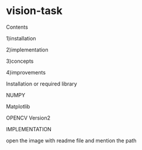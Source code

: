 # vision-task
Contents 




1)installation 



2)implementation



3)concepts 

4)improvements



Installation or required library

NUMPY

Matplotlib

OPENCV Version2

IMPLEMENTATION

open the image with readme file and mention the path

